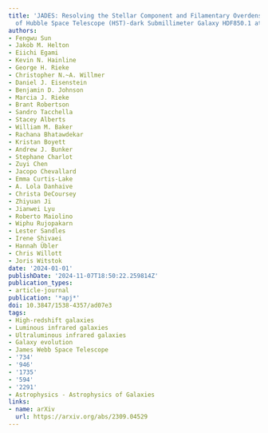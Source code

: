 ```yaml
---
title: 'JADES: Resolving the Stellar Component and Filamentary Overdense Environment
  of Hubble Space Telescope (HST)-dark Submillimeter Galaxy HDF850.1 at z = 5.18'
authors:
- Fengwu Sun
- Jakob M. Helton
- Eiichi Egami
- Kevin N. Hainline
- George H. Rieke
- Christopher N.~A. Willmer
- Daniel J. Eisenstein
- Benjamin D. Johnson
- Marcia J. Rieke
- Brant Robertson
- Sandro Tacchella
- Stacey Alberts
- William M. Baker
- Rachana Bhatawdekar
- Kristan Boyett
- Andrew J. Bunker
- Stephane Charlot
- Zuyi Chen
- Jacopo Chevallard
- Emma Curtis-Lake
- A. Lola Danhaive
- Christa DeCoursey
- Zhiyuan Ji
- Jianwei Lyu
- Roberto Maiolino
- Wiphu Rujopakarn
- Lester Sandles
- Irene Shivaei
- Hannah Übler
- Chris Willott
- Joris Witstok
date: '2024-01-01'
publishDate: '2024-11-07T18:50:22.259814Z'
publication_types:
- article-journal
publication: '*apj*'
doi: 10.3847/1538-4357/ad07e3
tags:
- High-redshift galaxies
- Luminous infrared galaxies
- Ultraluminous infrared galaxies
- Galaxy evolution
- James Webb Space Telescope
- '734'
- '946'
- '1735'
- '594'
- '2291'
- Astrophysics - Astrophysics of Galaxies
links:
- name: arXiv
  url: https://arxiv.org/abs/2309.04529
---
```

